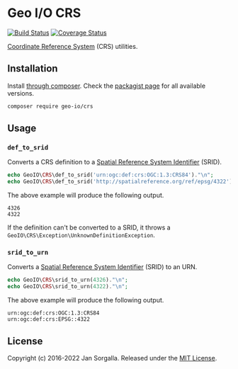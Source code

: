 Geo I/O CRS
===========

[![Build Status](https://github.com/geo-io/crs/actions/workflows/ci.yml/badge.svg?branch=main)](https://github.com/geo-io/crs/actions/workflows/ci.yml)
[![Coverage Status](https://coveralls.io/repos/github/geo-io/crs/badge.svg?branch=main)](https://coveralls.io/github/geo-io/crs?branch=main)

[Coordinate Reference System](https://en.wikipedia.org/wiki/Spatial_reference_system) (CRS) utilities.

Installation
------------

Install [through composer](http://getcomposer.org). Check the
[packagist page](https://packagist.org/packages/geo-io/crs) for all
available versions.

```bash
composer require geo-io/crs
```

Usage
-----

### `def_to_srid`

Converts a CRS definition to a 
[Spatial Reference System Identifier](https://en.wikipedia.org/wiki/SRID) (SRID).

```php
echo GeoIO\CRS\def_to_srid('urn:ogc:def:crs:OGC:1.3:CRS84')."\n";
echo GeoIO\CRS\def_to_srid('http://spatialreference.org/ref/epsg/4322')."\n";
```

The above example will produce the following output.

```
4326
4322
```

If the definition can't be converted to a SRID, it throws a 
`GeoIO\CRS\Exception\UnknownDefinitionException`.

### `srid_to_urn`

Converts a [Spatial Reference System Identifier](https://en.wikipedia.org/wiki/SRID) 
(SRID) to an URN.

```php
echo GeoIO\CRS\srid_to_urn(4326)."\n";
echo GeoIO\CRS\srid_to_urn(4322)."\n";
```

The above example will produce the following output.

```
urn:ogc:def:crs:OGC:1.3:CRS84
urn:ogc:def:crs:EPSG::4322
```

License
-------

Copyright (c) 2016-2022 Jan Sorgalla. Released under the [MIT License](LICENSE).
